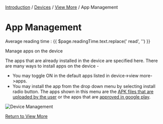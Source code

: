[Introduction](../../../index.md) / [Devices](../../index.md) / [View More](../index.md) / App Management

# App Management
<div class="avg-reading-time" style="margin-top: 0rem;">Average reading time : {{ $page.readingTime.text.replace(' read', '') }}</div>

Manage apps on the device

The apps that are already installed in the device are specified here. There are many ways to install apps on the device -

*   You may toggle ON in the default apps listed in device->view more->apps.
*   You may install the app from the drop down menu by selecting install radio button. The apps shown in this menu are the [APK files that are uploaded by the user](../../../app-management/index.md) or the apps that are [approved in google play](../../../device-template/how-approve-google-play-store-app/index.md).

![Device Management](https://documentation-media.s3.amazonaws.com/images/3_DM.width-800.png?AWSAccessKeyId=AKIAJHOTEM5S4GAN2SGA)

[Return to View More](../index.md)
